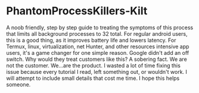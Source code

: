 # PhantomProcessKillers-Kilt
A noob friendly, step by step guide to
treating the symptoms of this process 
that limits all background processes to
32 total.  For regular android users, this 
is a good thing, as it improves battery life 
and lowers latency.  For Termux, linux, 
virtualization, net Hunter, and other 
resources intensive app users, it's a game 
changer for one simple reason.  Google didn't
add an off switch. Why would they treat customers
like this?  A sobering fact.  We are 
not the customer.  We...are the product.
I wasted a lot of time fixing this issue because
every tutorial I read, left something out, or 
wouldn't work.  I will attempt to include small
details that cost me time.  I hope this helps someone.
